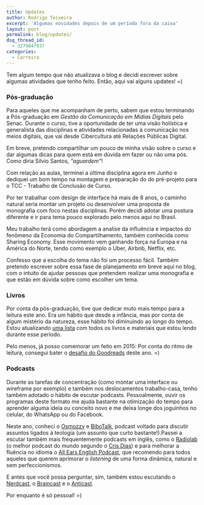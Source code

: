 ```yaml
---
title: Updates
author: Rodrigo Teixeira
excerpt: 'Algumas novidades depois de um período fora da caixa'
layout: post
permalink: blog/updates/
dsq_thread_id:
  - 3279847937
categories:
  - Carreira
---
```


Tem algum tempo que não atualizava o blog e decidi escrever sobre algumas atividades que tenho feito. Então, aqui vai alguns updates! =)

### Pós-graduação

Para aqueles que me acompanham de perto, sabem que estou terminando a Pós-graduação em _Gestão da Comunicação em Mídias Digitais_ pelo Senac. Durante o curso, tive a oportunidade de ter uma visão holística e generalista das disciplinas e atividades relacionadas à comunicação nos meios digitais, que vai desde Cibercultura até Relações Públicas Digital. 

Em breve, pretendo compartilhar um pouco de minha visão sobre o curso e dar algumas dicas para quem está em dúvida em fazer ou não uma pós. Como diria Silvio Santos, _"aguardem"_!

Com relação as aulas, terminei a última disciplina agora em Junho e dediquei um bom tempo na montagem e preparação do do pré-projeto para o TCC - Trabalho de Conclusão de Curso.

Por ter trabalhar com design de interface há mais de 8 anos, o caminho natural seria montar um projeto ou desenvolver uma proposta de monografia com foco nestas disciplinas. Porém decidi adotar uma postura diferente e ir para tema pouco explorado pelo menos aqui no Brasil. 

Meu trabalho terá como abordagem a  analise da influência e impactos do fenômeno da Economia do Compartilhamento, também conhecida como Sharing Economy. Esse movimento vem ganhando força na Europa e na América do Norte, tendo como exemplo o Uber, Airbnb, Netflix, etc. 

Confesso que a escolha do tema não foi um processo fácil. Também pretendo escrever sobre essa fase de planejamento em breve aqui no blog, com o intuito de ajudar pessoas que pretendem realizar uma monografia e que estão em dúvida sobre como escolher um tema.

### Livros

Por conta da pós-graduação, tive que dedicar muto mais tempo para a leitura este ano. Era um hábito que desde a infância, mas por conta de algum mistério da natureza, esse hábito foi diminuindo ao longo do tempo. Estou atualizando [uma lista](/blog/livros-2015/) com todos os livros e materiais que estou lendo durante esse período.

Pelo menos, já posso comemorar um feito em 2015: Por conta do ritmo de leitura, consegui bater o [desafio do Goodreads](https://www.goodreads.com/user_challenges/2265573) deste ano. =) 

### Podcasts

Durante as tarefas de concentração (como montar uma interface ou wireframe por exemplo) e também nos deslocamentos trabalho-casa, tenho também adotado o hábito de escutar podcasts. Pessoalmente, ouvir os programas deste formato me ajuda bastante na otimização do tempo para aprender alguma ideia ou conceito novo e me deixa longe dos joguinhos no celular, do WhatsApp ou do Facebook. 

Neste ano, conheci o [Osmozzy](http://osmozzy.com.br/) e [BiboTalk](http://bibotalk.com/categoria/podcast/), podcast voltado para discutir assuntos ligados à teologia (um assunto que curto bastante!).Passei a escutar também mais frequentemente podcasts em inglês, como o [Radiolab](http://www.radiolab.org/) (o melhor podcast do mundo segundo o [Cris Dias](https://twitter.com/crisdias)) e para melhorar a fluência no idioma o [All Ears English Podcast](http://allearsenglish.com/), que recomendo para todos aqueles que querem aprimorar o _listening_ de uma forma dinâmica, natural e sem perfeccionismos.

E antes que você possa perguntar, sim, também estou escutando o [Nerdcast](http://jovemnerd.com.br/categoria/nerdcast/), o [Braincast](http://www.b9.com.br/podcasts/braincast/) e o [Anticast](http://www.b9.com.br/podcasts/anticast/).

Por enquanto é só pessoal! =)

